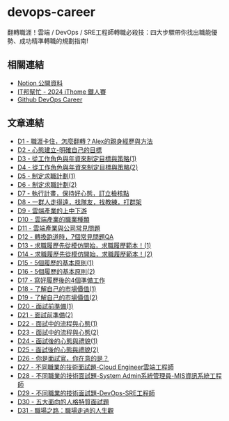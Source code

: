 # devops-career

翻轉職涯！雲端 / DevOps / SRE工程師轉職必殺技：四大步驟帶你找出職能優勢、成功精準轉職的規劃指南!

## 相關連結

* [Notion 公開資料](https://heyurl.cc/t4nA5)
* [IT邦幫忙 - 2024 iThome 鐵人賽](https://ithelp.ithome.com.tw/users/20104919/ironman/7976)
* [Github DevOps Career](https://github.com/qwedsazxc78/devops-career/tree/main)

## 文章連結

* [D1 - 職涯卡住，怎麼翻轉？Alex的親身經歷與方法](https://github.com/qwedsazxc78/devops-career/blob/main/docs/D1-%E8%81%B7%E6%B6%AF%E5%8D%A1%E4%BD%8F%EF%BC%8C%E6%80%8E%E9%BA%BC%E7%BF%BB%E8%BD%89%EF%BC%9FAlex%E7%9A%84%E8%A6%AA%E8%BA%AB%E7%B6%93%E6%AD%B7%E8%88%87%E6%96%B9%E6%B3%95.md)
* [D2 - 心態建立-明確自己的目標](https://github.com/qwedsazxc78/devops-career/blob/main/docs/D2-%E5%BF%83%E6%85%8B%E5%BB%BA%E7%AB%8B-%E6%98%8E%E7%A2%BA%E8%87%AA%E5%B7%B1%E7%9A%84%E7%9B%AE%E6%A8%99.md)
* [D3 - 從工作角色與年資來制定目標與策略(1)](https://github.com/qwedsazxc78/devops-career/blob/main/docs/D3-%E5%BE%9E%E5%B7%A5%E4%BD%9C%E8%A7%92%E8%89%B2%E8%88%87%E5%B9%B4%E8%B3%87%E4%BE%86%E5%88%B6%E5%AE%9A%E7%9B%AE%E6%A8%99%E8%88%87%E7%AD%96%E7%95%A5(1).md)
* [D4 - 從工作角色與年資來制定目標與策略(2)](https://github.com/qwedsazxc78/devops-career/blob/main/docs/D4-%E5%BE%9E%E5%B7%A5%E4%BD%9C%E8%A7%92%E8%89%B2%E8%88%87%E5%B9%B4%E8%B3%87%E4%BE%86%E5%88%B6%E5%AE%9A%E7%9B%AE%E6%A8%99%E8%88%87%E7%AD%96%E7%95%A5(2).md)
* [D5 - 制定求職計劃(1)](https://github.com/qwedsazxc78/devops-career/blob/main/docs/D5-制定求職計劃(1).md)
* [D6 - 制定求職計劃(2)](https://github.com/qwedsazxc78/devops-career/blob/main/docs/D6-制定求職計劃(2).md)
* [D7 - 執行計畫，保持好心態，訂立檢核點](https://github.com/qwedsazxc78/devops-career/blob/main/docs/D7-執行計畫，保持好心態，訂立檢核點.md)
* [D8 - 一群人走得遠，找隊友，找教練，打群架](https://github.com/qwedsazxc78/devops-career/blob/main/docs/D8-一群人走得遠，找隊友，找教練，打群架.md)
* [D9 - 雲端產業的上中下游](https://github.com/qwedsazxc78/devops-career/blob/main/docs/D9-雲端產業的上中下游.md)
* [D10 - 雲端產業的職業種類](https://github.com/qwedsazxc78/devops-career/blob/main/docs/D10-雲端產業的職業種類.md)
* [D11 - 雲端產業與公司常見問題](https://github.com/qwedsazxc78/devops-career/blob/main/docs/D11-雲端產業與公司常見問題.md)
* [D12 - 轉換跑道時，7個常見問題QA](https://github.com/qwedsazxc78/devops-career/blob/main/docs/D12-轉換跑道時，7個常見問題QA.md)
* [D13 - 求職履歷先從模仿開始，求職履歷範本！(1)](https://github.com/qwedsazxc78/devops-career/blob/main/docs/D13-求職履歷先從模仿開始，求職履歷範本！(1).md)
* [D14 - 求職履歷先從模仿開始，求職履歷範本！(2)](https://github.com/qwedsazxc78/devops-career/blob/main/docs/D14-求職履歷先從模仿開始，求職履歷範本！(2).md)
* [D15 - 5個履歷的基本原則(1)](https://github.com/qwedsazxc78/devops-career/blob/main/docs/D15-5個履歷的基本原則(1).md)
* [D16 - 5個履歷的基本原則(2)](https://github.com/qwedsazxc78/devops-career/blob/main/docs/D16-5個履歷的基本原則(2).md)
* [D17 - 寫好履歷後的4個準備工作](https://github.com/qwedsazxc78/devops-career/blob/main/docs/D17-寫好履歷後的4個準備工作.md)
* [D18 - 了解自己的市場價值(1)](https://github.com/qwedsazxc78/devops-career/blob/main/docs/D18-了解自己的市場價值(1).md)
* [D19 - 了解自己的市場價值(2)](https://github.com/qwedsazxc78/devops-career/blob/main/docs/D19-了解自己的市場價值(2).md)
* [D20 - 面試前準備(1)](https://github.com/qwedsazxc78/devops-career/blob/main/docs/D20-面試前準備(1).md)
* [D21 - 面試前準備(2)](https://github.com/qwedsazxc78/devops-career/blob/main/docs/D21-面試前準備(2).md)
* [D22 - 面試中的流程與心態(1)](https://github.com/qwedsazxc78/devops-career/blob/main/docs/D22-面試中的流程與心態(1).md)
* [D23 - 面試中的流程與心態(2)](https://github.com/qwedsazxc78/devops-career/blob/main/docs/D23-面試中的流程與心態(2).md)
* [D24 - 面試後的心態與禮貌(1)](https://github.com/qwedsazxc78/devops-career/blob/main/docs/D24-面試後的心態與禮貌(1).md)
* [D25 - 面試後的心態與禮貌(2)](https://github.com/qwedsazxc78/devops-career/blob/main/docs/D25-面試後的心態與禮貌(2).md)
* [D26 - 你是面試官，你在意的是？](https://github.com/qwedsazxc78/devops-career/blob/main/docs/D26-你是面試官，你在意的是？.md)
* [D27 - 不同職業的技術面試題-Cloud Engineer雲端工程師](https://github.com/qwedsazxc78/devops-career/blob/main/docs/D27-%E4%B8%8D%E5%90%8C%E8%81%B7%E6%A5%AD%E7%9A%84%E6%8A%80%E8%A1%93%E9%9D%A2%E8%A9%A6%E9%A1%8C-Cloud%20Engineer%E9%9B%B2%E7%AB%AF%E5%B7%A5%E7%A8%8B%E5%B8%AB.md)
* [D28 - 不同職業的技術面試題-System Admin系統管理員-MIS資訊系統工程師](https://github.com/qwedsazxc78/devops-career/blob/main/docs/D28-%E4%B8%8D%E5%90%8C%E8%81%B7%E6%A5%AD%E7%9A%84%E6%8A%80%E8%A1%93%E9%9D%A2%E8%A9%A6%E9%A1%8C-System%20Admin%E7%B3%BB%E7%B5%B1%E7%AE%A1%E7%90%86%E5%93%A1-MIS%E8%B3%87%E8%A8%8A%E7%B3%BB%E7%B5%B1%E5%B7%A5%E7%A8%8B%E5%B8%AB.md)
* [D29 - 不同職業的技術面試題-DevOps-SRE工程師](https://github.com/qwedsazxc78/devops-career/blob/main/docs/D29-%E4%B8%8D%E5%90%8C%E8%81%B7%E6%A5%AD%E7%9A%84%E6%8A%80%E8%A1%93%E9%9D%A2%E8%A9%A6%E9%A1%8C-DevOps-SRE%E5%B7%A5%E7%A8%8B%E5%B8%AB.md)
* [D30 - 五大面向的人格特質面試題](https://github.com/qwedsazxc78/devops-career/blob/main/docs/D30-%E4%BA%94%E5%A4%A7%E9%9D%A2%E5%90%91%E7%9A%84%E4%BA%BA%E6%A0%BC%E7%89%B9%E8%B3%AA%E9%9D%A2%E8%A9%A6%E9%A1%8C.md)
* [D31 - 職場之路：職場走過的人生觀](https://github.com/qwedsazxc78/devops-career/blob/main/docs/D31-%E8%81%B7%E5%A0%B4%E4%B9%8B%E8%B7%AF%EF%BC%9A%E8%81%B7%E5%A0%B4%E8%B5%B0%E9%81%8E%E7%9A%84%E4%BA%BA%E7%94%9F%E8%A7%80.md)
